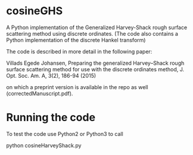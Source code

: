 # cosineGHS
A Python implementation of the Generalized Harvey-Shack rough surface scattering method using discrete ordinates.
(The code also contains a Python implementation of the discrete Hankel transform)


The code is described in more detail in the following paper:

 Villads Egede Johansen, Preparing the generalized Harvey–Shack rough surface scattering method for use with the discrete ordinates method, J. Opt. Soc. Am. A, 3(2), 186-94 (2015)

on which a preprint version is available in the repo as well (correctedManuscript.pdf).


# Running the code
To test the code use Python2 or Python3 to call


python cosineHarveyShack.py

